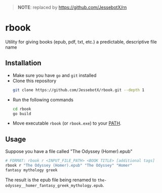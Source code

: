 > **NOTE**: replaced by <https://github.com/JessebotX/rn>
# rbook
Utility for giving books (epub, pdf, txt, etc.) a predictable, descriptive file name

## Installation
* Make sure you have `go` and `git` installed
* Clone this repository
  ```sh
  git clone https://github.com/JessebotX/rbook.git --depth 1
  ```
* Run the following commands
  ```sh
  cd rbook
  go build
  ```
* Move executable `rbook` (or `rbook.exe`) to your [PATH](https://katiek2.github.io/path-doc/).

## Usage
Suppose you have a file called "The Odyssey (Homer).epub"

```sh
# FORMAT: rbook r <INPUT_FILE_PATH> <BOOK TITLE> [additional tags]
rbook r "The Odyssey (Homer).epub" "The Odyssey" "Homer"
fantasy mythology greek
```

The result is the epub file being renamed to
`the-odyssey__homer_fantasy_greek_mythology.epub`.
